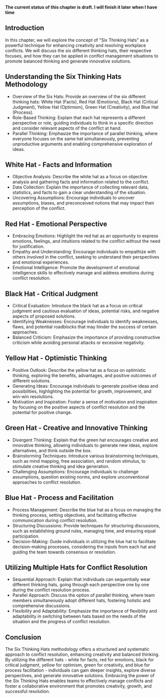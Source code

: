 **The current status of this chapter is draft. I will finish it later when I have time**

Introduction
------------

In this chapter, we will explore the concept of "Six Thinking Hats" as a powerful technique for enhancing creativity and resolving workplace conflicts. We will discuss the six different thinking hats, their respective focuses, and how they can be applied in conflict management situations to promote balanced thinking and generate innovative solutions.

Understanding the Six Thinking Hats Methodology
-----------------------------------------------

* Overview of the Six Hats: Provide an overview of the six different thinking hats: White Hat (Facts), Red Hat (Emotions), Black Hat (Critical Judgment), Yellow Hat (Optimism), Green Hat (Creativity), and Blue Hat (Process).
* Role-Based Thinking: Explain that each hat represents a different perspective or role, guiding individuals to think in a specific direction and consider relevant aspects of the conflict at hand.
* Parallel Thinking: Emphasize the importance of parallel thinking, where everyone focuses on the same hat simultaneously, preventing unproductive arguments and enabling comprehensive exploration of ideas.

White Hat - Facts and Information
---------------------------------

* Objective Analysis: Describe the white hat as a focus on objective analysis and gathering facts and information related to the conflict.
* Data Collection: Explain the importance of collecting relevant data, statistics, and facts to gain a clear understanding of the situation.
* Uncovering Assumptions: Encourage individuals to uncover assumptions, biases, and preconceived notions that may impact their perception of the conflict.

Red Hat - Emotional Perspective
-------------------------------

* Embracing Emotions: Highlight the red hat as an opportunity to express emotions, feelings, and intuitions related to the conflict without the need for justification.
* Empathy and Understanding: Encourage individuals to empathize with others involved in the conflict, seeking to understand their perspectives and emotional experiences.
* Emotional Intelligence: Promote the development of emotional intelligence skills to effectively manage and address emotions during conflict resolution.

Black Hat - Critical Judgment
-----------------------------

* Critical Evaluation: Introduce the black hat as a focus on critical judgment and cautious evaluation of ideas, potential risks, and negative aspects of proposed solutions.
* Identifying Weaknesses: Encourage individuals to identify weaknesses, flaws, and potential roadblocks that may hinder the success of certain approaches.
* Balanced Criticism: Emphasize the importance of providing constructive criticism while avoiding personal attacks or excessive negativity.

Yellow Hat - Optimistic Thinking
--------------------------------

* Positive Outlook: Describe the yellow hat as a focus on optimistic thinking, exploring the benefits, advantages, and positive outcomes of different solutions.
* Generating Ideas: Encourage individuals to generate positive ideas and possibilities, highlighting the potential for growth, improvement, and win-win resolutions.
* Motivation and Inspiration: Foster a sense of motivation and inspiration by focusing on the positive aspects of conflict resolution and the potential for positive change.

Green Hat - Creative and Innovative Thinking
--------------------------------------------

* Divergent Thinking: Explain that the green hat encourages creative and innovative thinking, allowing individuals to generate new ideas, explore alternatives, and think outside the box.
* Brainstorming Techniques: Introduce various brainstorming techniques, such as mind mapping, free association, and random stimulus, to stimulate creative thinking and idea generation.
* Challenging Assumptions: Encourage individuals to challenge assumptions, question existing norms, and explore unconventional approaches to conflict resolution.

Blue Hat - Process and Facilitation
-----------------------------------

* Process Management: Describe the blue hat as a focus on managing the thinking process, setting objectives, and facilitating effective communication during conflict resolution.
* Structuring Discussions: Provide techniques for structuring discussions, such as establishing ground rules, managing time, and ensuring equal participation.
* Decision-Making: Guide individuals in utilizing the blue hat to facilitate decision-making processes, considering the inputs from each hat and guiding the team towards consensus or resolution.

Utilizing Multiple Hats for Conflict Resolution
-----------------------------------------------

* Sequential Approach: Explain that individuals can sequentially wear different thinking hats, going through each perspective one by one during the conflict resolution process.
* Parallel Approach: Discuss the option of parallel thinking, where team members simultaneously adopt different hats, fostering holistic and comprehensive discussions.
* Flexibility and Adaptability: Emphasize the importance of flexibility and adaptability in switching between hats based on the needs of the situation and the progress of conflict resolution.

Conclusion
----------

The Six Thinking Hats methodology offers a structured and systematic approach to conflict resolution, enhancing creativity and balanced thinking. By utilizing the different hats - white for facts, red for emotions, black for critical judgment, yellow for optimism, green for creativity, and blue for process facilitation - individuals can gain deeper insights, explore diverse perspectives, and generate innovative solutions. Embracing the power of the Six Thinking Hats enables teams to effectively manage conflicts and foster a collaborative environment that promotes creativity, growth, and successful resolution.
